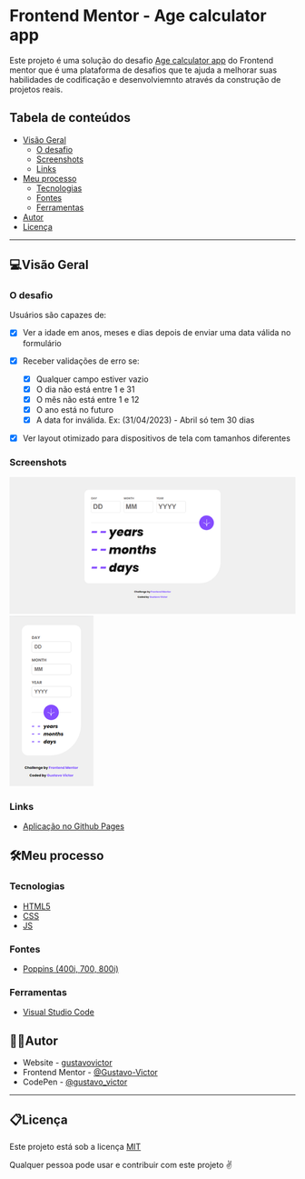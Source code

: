 # Frontend Mentor - Age calculator app

Este projeto é uma solução do desafio [Age calculator app](https://www.frontendmentor.io/challenges/age-calculator-app-dF9DFFpj-Q) do Frontend mentor que é  uma plataforma de desafios que te ajuda a melhorar suas habilidades de codificação e desenvolviemnto através da construção de projetos reais. 

## Tabela de conteúdos

- [Visão Geral](#-visão-geral)
  - [O desafio](#o-desafio)
  - [Screenshots](#screenshots)
  - [Links](#links)
- [Meu processo](#-meu-processo)
  - [Tecnologias](#tecnologias)
  - [Fontes](#fontes)
  - [Ferramentas](#ferramentas)
- [Autor](#-author)
- [Licença](#-licença)

<hr/>

## 💻Visão Geral

### O desafio

Usuários são capazes de:

- [x] Ver a idade em anos, meses e dias depois de enviar uma data válida no formulário
- [x] Receber validações de erro se: 
  - [x] Qualquer campo estiver vazio
  - [x] O dia não está entre 1 e 31
  - [x] O mês não está entre 1 e 12
  - [x] O ano está no futuro
  - [x] A data for inválida. Ex: (31/04/2023) - Abril só tem 30 dias
- [x] Ver layout otimizado para dispositivos de tela com tamanhos diferentes


### Screenshots

![Desktop Layout](./assets/images/desktop.png) ![Mobile Layout](./assets/images/mobile.png)


### Links

- [Aplicação no Github Pages](https://gustavovictor.me/age-calculator-app/)


## 🛠Meu processo

### Tecnologias

- [HTML5](https://developer.mozilla.org/pt-BR/docs/Web/HTML)
- [CSS](https://developer.mozilla.org/pt-BR/docs/Web/CSS) 
- [JS](https://www.javascript.com/)  

### Fontes

- [Poppins (400i, 700, 800i)](https://fonts.google.com/specimen/Poppins) 

### Ferramentas

- [Visual Studio Code](https://code.visualstudio.com/)


## 🦸‍♂️Autor

- Website - [gustavovictor](http://gustavovictor.me/)
- Frontend Mentor - [@Gustavo-Victor](https://www.frontendmentor.io/profile/Gustavo-Victor)
- CodePen - [@gustavo_victor](https://codepen.io/gustavo_victor)


<hr/>

## 📋Licença

Este projeto está sob a licença [MIT](./LICENSE.md) 

Qualquer pessoa pode usar e contribuir com este projeto ✌

